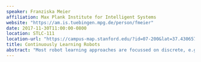 ```yaml
---
speaker: Franziska Meier
affiliation: Max Plank Institute for Intelligent Systems
website: "https://am.is.tuebingen.mpg.de/person/fmeier"
date: 2017-11-30T11:00:00-0800
location: STLC-111
location-url: "https://campus-map.stanford.edu/?id=07-200&lat=37.43065713&lng=-122.17143743&zoom=17"
title: Continuously Learning Robots
abstract: "Most robot learning approaches are focussed on discrete, e.g. single-task, learning events. A policy is trained for specific environments and/or tasks, and then tested on similar problems. Yet, in order to be truly autonomous, robots need to be able to react to unexpected events and then update their models/policies to include the just encountered data points. In short, true autonomy requires continual learning. However, continuously updating models without forgetting previously learned mappings remains an open research problem. In this talk I will present learning algorithms, based on localized inference schemes, that alleviate the problem of forgetting when learning incrementally. Finally, I will introduce our recent advances on learning-to-learn in the context of continuous learning. We show that, with the help of our meta-learner we achieve faster model adaptation when encountering new situations when learning online."
---
```

